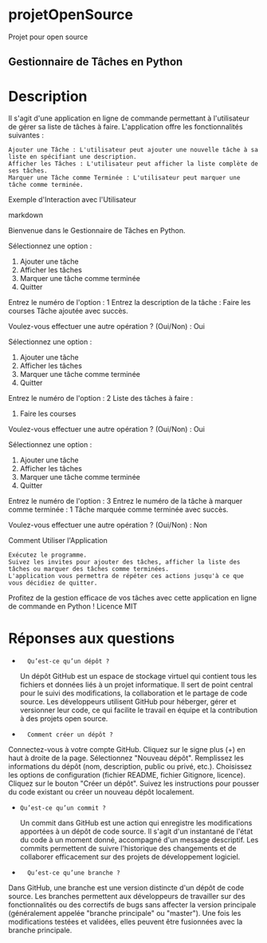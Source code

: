 # projetOpenSource
Projet pour open source
## Gestionnaire de Tâches en Python
# Description

Il s'agit d'une application en ligne de commande permettant à l'utilisateur de gérer sa liste de tâches à faire. L'application offre les fonctionnalités suivantes :

    Ajouter une Tâche : L'utilisateur peut ajouter une nouvelle tâche à sa liste en spécifiant une description.
    Afficher les Tâches : L'utilisateur peut afficher la liste complète de ses tâches.
    Marquer une Tâche comme Terminée : L'utilisateur peut marquer une tâche comme terminée.

Exemple d'Interaction avec l'Utilisateur

markdown

Bienvenue dans le Gestionnaire de Tâches en Python.

Sélectionnez une option :
1. Ajouter une tâche
2. Afficher les tâches
3. Marquer une tâche comme terminée
4. Quitter

Entrez le numéro de l'option : 1
Entrez la description de la tâche : Faire les courses
Tâche ajoutée avec succès.

Voulez-vous effectuer une autre opération ? (Oui/Non) : Oui

Sélectionnez une option :
1. Ajouter une tâche
2. Afficher les tâches
3. Marquer une tâche comme terminée
4. Quitter

Entrez le numéro de l'option : 2
Liste des tâches à faire :
1. Faire les courses

Voulez-vous effectuer une autre opération ? (Oui/Non) : Oui

Sélectionnez une option :
1. Ajouter une tâche
2. Afficher les tâches
3. Marquer une tâche comme terminée
4. Quitter

Entrez le numéro de l'option : 3
Entrez le numéro de la tâche à marquer comme terminée : 1
Tâche marquée comme terminée avec succès.

Voulez-vous effectuer une autre opération ? (Oui/Non) : Non

Comment Utiliser l'Application

    Exécutez le programme.
    Suivez les invites pour ajouter des tâches, afficher la liste des tâches ou marquer des tâches comme terminées.
    L'application vous permettra de répéter ces actions jusqu'à ce que vous décidiez de quitter.

Profitez de la gestion efficace de vos tâches avec cette application en ligne de commande en Python !
Licence MIT
# Réponses aux questions
-       Qu’est-ce qu’un dépôt ?
 	Un dépôt GitHub est un espace de stockage virtuel qui contient tous les fichiers et données liés à un projet informatique. Il sert de point central pour le suivi des modifications, la collaboration et le partage de code source. Les développeurs utilisent GitHub pour héberger, gérer et versionner leur code, ce qui facilite le travail en équipe et la contribution à des projets open source.
-       Comment créer un dépôt ?


Connectez-vous à votre compte GitHub.
Cliquez sur le signe plus (+) en haut à droite de la page.
Sélectionnez "Nouveau dépôt".
Remplissez les informations du dépôt (nom, description, public ou privé, etc.).
Choisissez les options de configuration (fichier README, fichier Gitignore, licence).
Cliquez sur le bouton "Créer un dépôt".
Suivez les instructions pour pousser du code existant ou créer un nouveau dépôt localement.

-     Qu’est-ce qu’un commit ?
 	Un commit dans GitHub est une action qui enregistre les modifications apportées à un dépôt de code source. Il s'agit d'un instantané de l'état du code à un moment donné, accompagné d'un message descriptif. Les commits permettent de suivre l'historique des changements et de collaborer efficacement sur des projets de développement logiciel.
-       Qu’est-ce qu’une branche ?
Dans GitHub, une branche est une version distincte d'un dépôt de code source. Les branches permettent aux développeurs de travailler sur des fonctionnalités ou des correctifs de bugs sans affecter la version principale (généralement appelée "branche principale" ou "master"). Une fois les modifications testées et validées, elles peuvent être fusionnées avec la branche principale.



